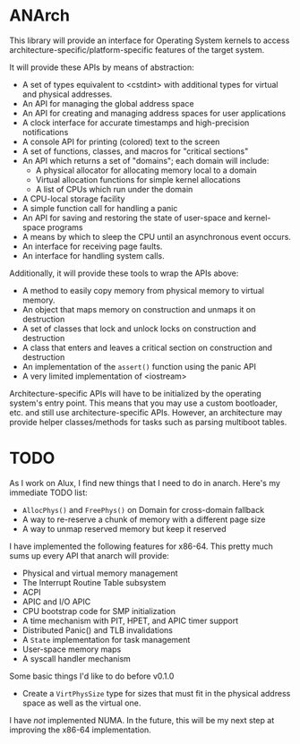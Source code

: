 # ANArch

This library will provide an interface for Operating System kernels to access architecture-specific/platform-specific features of the target system.

It will provide these APIs by means of abstraction:

 * A set of types equivalent to &lt;cstdint&gt; with additional types for virtual and physical addresses.
 * An API for managing the global address space
 * An API for creating and managing address spaces for user applications
 * A clock interface for accurate timestamps and high-precision notifications
 * A console API for printing (colored) text to the screen
 * A set of functions, classes, and macros for "critical sections"
 * An API which returns a set of "domains"; each domain will include:
   * A physical allocator for allocating memory local to a domain
   * Virtual allocation functions for simple kernel allocations
   * A list of CPUs which run under the domain
 * A CPU-local storage facility
 * A simple function call for handling a panic
 * An API for saving and restoring the state of user-space and kernel-space programs
 * A means by which to sleep the CPU until an asynchronous event occurs.
 * An interface for receiving page faults.
 * An interface for handling system calls.

Additionally, it will provide these tools to wrap the APIs above:

 * A method to easily copy memory from physical memory to virtual memory.
 * An object that maps memory on construction and unmaps it on destruction
 * A set of classes that lock and unlock locks on construction and destruction
 * A class that enters and leaves a critical section on construction and destruction
 * An implementation of the `assert()` function using the panic API
 * A very limited implementation of &lt;iostream&gt;

Architecture-specific APIs will have to be initialized by the operating system's entry point. This means that you may use a custom bootloader, etc. and still use architecture-specific APIs. However, an architecture may provide helper classes/methods for tasks such as parsing multiboot tables.

# TODO

As I work on Alux, I find new things that I need to do in anarch. Here's my immediate TODO list:

 * `AllocPhys()` and `FreePhys()` on Domain for cross-domain fallback
 * A way to re-reserve a chunk of memory with a different page size
 * A way to unmap reserved memory but keep it reserved

I have implemented the following features for x86-64. This pretty much sums up every API that anarch will provide:

 * Physical and virtual memory management
 * The Interrupt Routine Table subsystem
 * ACPI
 * APIC and I/O APIC
 * CPU bootstrap code for SMP initialization
 * A time mechanism with PIT, HPET, and APIC timer support
 * Distributed Panic() and TLB invalidations
 * A `State` implementation for task management
 * User-space memory maps
 * A syscall handler mechanism

Some basic things I'd like to do before v0.1.0

 * Create a `VirtPhysSize` type for sizes that must fit in the physical address space as well as the virtual one.

I have *not* implemented NUMA. In the future, this will be my next step at improving the x86-64 implementation.
